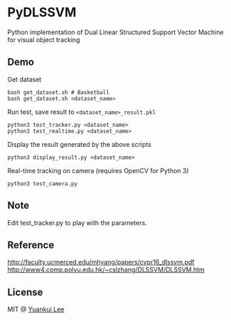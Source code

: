 # PyDLSSVM

Python implementation of Dual Linear Structured Support Vector Machine for visual object tracking

## Demo

Get dataset
```
bash get_dataset.sh # Basketball
bash get_dataset.sh <dataset_name>
```

Run test, save result to `<dataset_name>_result.pkl`
```
python3 test_tracker.py <dataset_name>
python3 test_realtime.py <dataset_name>
```

Display the result generated by the above scripts
```
python3 display_result.py <dataset_name>
```

Real-time tracking on camera (requires OpenCV for Python 3)
```
python3 test_camera.py
```

## Note
Edit test_tracker.py to play with the parameters.

## Reference
http://faculty.ucmerced.edu/mhyang/papers/cvpr16_dlssvm.pdf
http://www4.comp.polyu.edu.hk/~cslzhang/DLSSVM/DLSSVM.htm

## License
MIT @ [Yuankui Lee](https://github.com/djosix)